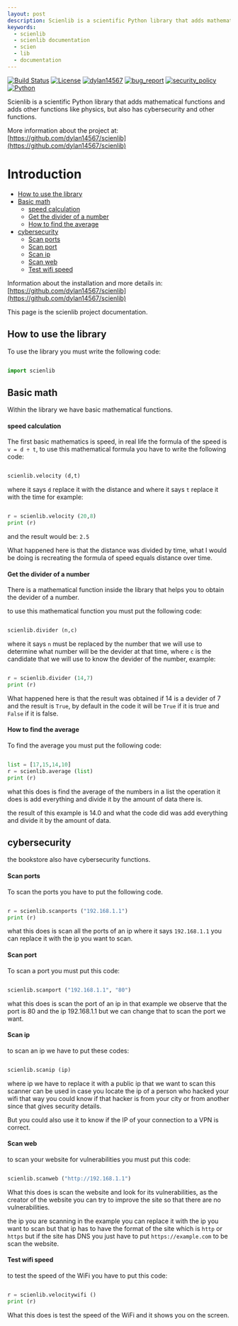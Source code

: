 ```yaml
---
layout: post
description: Scienlib is a scientific Python library that adds mathematical functions and adds other functions like physics, but also has cybersecurity and other functions
keywords:
  - scienlib
  - scienlib documentation
  - scien
  - lib
  - documentation
---
```


[![Build Status](https://img.shields.io/github/stars/dylan14567/scienlib.svg)](https://github.com/dylan14567/scienlib)
[![License](https://img.shields.io/github/license/dylan14567/scienlib.svg)](https://github.com/dylan14567/scienlib/blob/main/.github/LICENSE)
[![dylan14567](https://img.shields.io/badge/author-dylan14567-green.svg)](https://github.com/dylan14567)
[![bug_report](https://img.shields.io/badge/bug-report-red.svg)](https://github.com/dylan14567/scienlib/blob/main/.github/ISSUE_TEMPLATE/bug_report.md)
[![security_policy](https://img.shields.io/badge/security-policy-cyan.svg)](https://github.com/dylan14567/scienlib/blob/main/.github/SECURITY.md)
[![Python](https://img.shields.io/badge/language-Python%20-yellow.svg)](https://www.python.org)

Scienlib is a scientific Python library that adds mathematical functions and adds other functions like physics, but also has cybersecurity and other functions.

More information about the project at: [https://github.com/dylan14567/scienlib](https://github.com/dylan14567/scienlib)

# Introduction

- [How to use the library](#how-to-use-the-library)
- [Basic math](#basic-math)
  - [speed calculation](#speed-calculation)
  - [Get the divider of a number](#get-the-divider-of-a-number)
  - [How to find the average](#how-to-find-the-average)
- [cybersecurity](#cybersecurity)
  - [Scan ports](#scan-ports)
  - [Scan port](#scan-port)
  - [Scan ip](#scan-ip)
  - [Scan web](#scan-web)
  - [Test wifi speed](#Test-wifi-speed)
  
Information about the installation and more details in: [https://github.com/dylan14567/scienlib](https://github.com/dylan14567/scienlib)

This page is the scienlib project documentation.

## How to use the library

To use the library you must write the following code:

```python

import scienlib

```

## Basic math

Within the library we have basic mathematical functions.

#### speed calculation

The first basic mathematics is speed, in real life the formula of the speed is ``` v = d ÷ t ```, to use this mathematical formula you have to write the following code:

```python

scienlib.velocity (d,t)

```

where it says ``` d ``` replace it with the distance and where it says ``` t ``` replace it with the time for example:

```python

r = scienlib.velocity (20,8)
print (r)

```

and the result would be: ``` 2.5 ```

What happened here is that the distance was divided by time, what I would be doing is recreating the formula of speed equals distance over time.

#### Get the divider of a number

There is a mathematical function inside the library that helps you to obtain the devider of a number.

to use this mathematical function you must put the following code:

```python

scienlib.divider (n,c)

```

where it says ``` n ``` must be replaced by the number that we will use to determine what number will be the devider at that time, where ``` c ``` is the candidate that we will use to know the devider of the number, example:

```python

r = scienlib.divider (14,7)
print (r)

```

What happened here is that the result was obtained if 14 is a devider of 7 and the result is ``` True ```, by default in the code it will be ``` True ``` if it is true and ``` False ``` if it is false.

#### How to find the average

To find the average you must put the following code:

```python

list = [17,15,14,10]
r = scienlib.average (list)
print (r)

```

what this does is find the average of the numbers in a list the operation it does is add everything and divide it by the amount of data there is.

the result of this example is 14.0 and what the code did was add everything and divide it by the amount of data.

## cybersecurity

the bookstore also have cybersecurity functions.

#### Scan ports

To scan the ports you have to put the following code.

```python

r = scienlib.scanports ("192.168.1.1")
print (r)

```

what this does is scan all the ports of an ip where it says ``` 192.168.1.1 ``` you can replace it with the ip you want to scan.

#### Scan port

To scan a port you must put this code:

```python

scienlib.scanport ("192.168.1.1", "80")

```

what this does is scan the port of an ip in that example we observe that the port is 80 and the ip 192.168.1.1 but we can change that to scan the port we want.

#### Scan ip

to scan an ip we have to put these codes:

```python

scienlib.scanip (ip)

```

where ip we have to replace it with a public ip that we want to scan this scanner can be used in case you locate the ip of a person who hacked your wifi that way you could know if that hacker is from your city or from another since that gives security details.

But you could also use it to know if the IP of your connection to a VPN is correct.

#### Scan web

to scan your website for vulnerabilities you must put this code:

```python

scienlib.scanweb ("http://192.168.1.1")

```

What this does is scan the website and look for its vulnerabilities, as the creator of the website you can try to improve the site so that there are no vulnerabilities.

the ip you are scanning in the example you can replace it with the ip you want to scan but that ip has to have the format of the site which is ``` http ``` or ``` https ``` but if the site has DNS you just have to put ``` https://example.com ``` to be scan the website.

#### Test wifi speed

to test the speed of the WiFi you have to put this code:

```python

r = scienlib.velocitywifi ()
print (r)

```

What this does is test the speed of the WiFi and it shows you on the screen.
